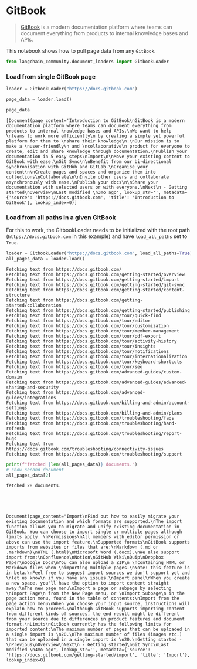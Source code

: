 # GitBook

>[GitBook](https://docs.gitbook.com/) is a modern documentation platform where teams can document everything from products to internal knowledge bases and APIs.

This notebook shows how to pull page data from any `GitBook`.


```python
from langchain_community.document_loaders import GitbookLoader
```

### Load from single GitBook page


```python
loader = GitbookLoader("https://docs.gitbook.com")
```


```python
page_data = loader.load()
```


```python
page_data
```




    [Document(page_content='Introduction to GitBook\nGitBook is a modern documentation platform where teams can document everything from products to internal knowledge bases and APIs.\nWe want to help \nteams to work more efficiently\n by creating a simple yet powerful platform for them to \nshare their knowledge\n.\nOur mission is to make a \nuser-friendly\n and \ncollaborative\n product for everyone to create, edit and share knowledge through documentation.\nPublish your documentation in 5 easy steps\nImport\n\nMove your existing content to GitBook with ease.\nGit Sync\n\nBenefit from our bi-directional synchronisation with GitHub and GitLab.\nOrganise your content\n\nCreate pages and spaces and organize them into collections\nCollaborate\n\nInvite other users and collaborate asynchronously with ease.\nPublish your docs\n\nShare your documentation with selected users or with everyone.\nNext\n - Getting started\nOverview\nLast modified \n3mo ago', lookup_str='', metadata={'source': 'https://docs.gitbook.com', 'title': 'Introduction to GitBook'}, lookup_index=0)]



### Load from all paths in a given GitBook
For this to work, the GitbookLoader needs to be initialized with the root path (`https://docs.gitbook.com` in this example) and have `load_all_paths` set to `True`.


```python
loader = GitbookLoader("https://docs.gitbook.com", load_all_paths=True)
all_pages_data = loader.load()
```

    Fetching text from https://docs.gitbook.com/
    Fetching text from https://docs.gitbook.com/getting-started/overview
    Fetching text from https://docs.gitbook.com/getting-started/import
    Fetching text from https://docs.gitbook.com/getting-started/git-sync
    Fetching text from https://docs.gitbook.com/getting-started/content-structure
    Fetching text from https://docs.gitbook.com/getting-started/collaboration
    Fetching text from https://docs.gitbook.com/getting-started/publishing
    Fetching text from https://docs.gitbook.com/tour/quick-find
    Fetching text from https://docs.gitbook.com/tour/editor
    Fetching text from https://docs.gitbook.com/tour/customization
    Fetching text from https://docs.gitbook.com/tour/member-management
    Fetching text from https://docs.gitbook.com/tour/pdf-export
    Fetching text from https://docs.gitbook.com/tour/activity-history
    Fetching text from https://docs.gitbook.com/tour/insights
    Fetching text from https://docs.gitbook.com/tour/notifications
    Fetching text from https://docs.gitbook.com/tour/internationalization
    Fetching text from https://docs.gitbook.com/tour/keyboard-shortcuts
    Fetching text from https://docs.gitbook.com/tour/seo
    Fetching text from https://docs.gitbook.com/advanced-guides/custom-domain
    Fetching text from https://docs.gitbook.com/advanced-guides/advanced-sharing-and-security
    Fetching text from https://docs.gitbook.com/advanced-guides/integrations
    Fetching text from https://docs.gitbook.com/billing-and-admin/account-settings
    Fetching text from https://docs.gitbook.com/billing-and-admin/plans
    Fetching text from https://docs.gitbook.com/troubleshooting/faqs
    Fetching text from https://docs.gitbook.com/troubleshooting/hard-refresh
    Fetching text from https://docs.gitbook.com/troubleshooting/report-bugs
    Fetching text from https://docs.gitbook.com/troubleshooting/connectivity-issues
    Fetching text from https://docs.gitbook.com/troubleshooting/support
    


```python
print(f"fetched {len(all_pages_data)} documents.")
# show second document
all_pages_data[2]
```

    fetched 28 documents.
    




    Document(page_content="Import\nFind out how to easily migrate your existing documentation and which formats are supported.\nThe import function allows you to migrate and unify existing documentation in GitBook. You can choose to import single or multiple pages although limits apply. \nPermissions\nAll members with editor permission or above can use the import feature.\nSupported formats\nGitBook supports imports from websites or files that are:\nMarkdown (.md or .markdown)\nHTML (.html)\nMicrosoft Word (.docx).\nWe also support import from:\nConfluence\nNotion\nGitHub Wiki\nQuip\nDropbox Paper\nGoogle Docs\nYou can also upload a ZIP\n \ncontaining HTML or Markdown files when \nimporting multiple pages.\nNote: this feature is in beta.\nFeel free to suggest import sources we don't support yet and \nlet us know\n if you have any issues.\nImport panel\nWhen you create a new space, you'll have the option to import content straight away:\nThe new page menu\nImport a page or subpage by selecting \nImport Page\n from the New Page menu, or \nImport Subpage\n in the page action menu, found in the table of contents:\nImport from the page action menu\nWhen you choose your input source, instructions will explain how to proceed.\nAlthough GitBook supports importing content from different kinds of sources, the end result might be different from your source due to differences in product features and document format.\nLimits\nGitBook currently has the following limits for imported content:\nThe maximum number of pages that can be uploaded in a single import is \n20.\nThe maximum number of files (images etc.) that can be uploaded in a single import is \n20.\nGetting started - \nPrevious\nOverview\nNext\n - Getting started\nGit Sync\nLast modified \n4mo ago", lookup_str='', metadata={'source': 'https://docs.gitbook.com/getting-started/import', 'title': 'Import'}, lookup_index=0)




```python

```
